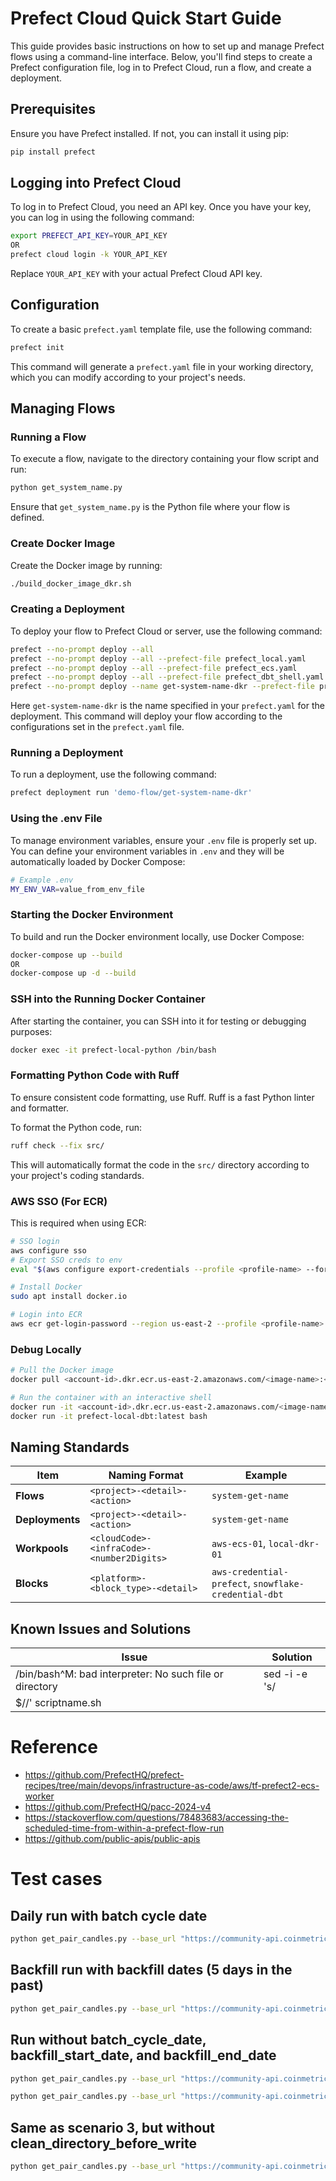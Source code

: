 
# Prefect Cloud Quick Start Guide

This guide provides basic instructions on how to set up and manage Prefect flows using a command-line interface. Below, you'll find steps to create a Prefect configuration file, log in to Prefect Cloud, run a flow, and create a deployment.

## Prerequisites

Ensure you have Prefect installed. If not, you can install it using pip:

```bash
pip install prefect
```

## Logging into Prefect Cloud

To log in to Prefect Cloud, you need an API key. Once you have your key, you can log in using the following command:

```bash
export PREFECT_API_KEY=YOUR_API_KEY
OR
prefect cloud login -k YOUR_API_KEY
```

Replace `YOUR_API_KEY` with your actual Prefect Cloud API key.

## Configuration

To create a basic `prefect.yaml` template file, use the following command:

```bash
prefect init
```

This command will generate a `prefect.yaml` file in your working directory, which you can modify according to your project's needs.

## Managing Flows

### Running a Flow

To execute a flow, navigate to the directory containing your flow script and run:

```bash
python get_system_name.py
```

Ensure that `get_system_name.py` is the Python file where your flow is defined.

### Create Docker Image

Create the Docker image by running:

```bash
./build_docker_image_dkr.sh
```

### Creating a Deployment

To deploy your flow to Prefect Cloud or server, use the following command:

```bash
prefect --no-prompt deploy --all
prefect --no-prompt deploy --all --prefect-file prefect_local.yaml
prefect --no-prompt deploy --all --prefect-file prefect_ecs.yaml
prefect --no-prompt deploy --all --prefect-file prefect_dbt_shell.yaml
prefect --no-prompt deploy --name get-system-name-dkr --prefect-file prefect_local.yaml
```

Here `get-system-name-dkr` is the name specified in your `prefect.yaml` for the deployment. This command will deploy your flow according to the configurations set in the `prefect.yaml` file.

### Running a Deployment

To run a deployment, use the following command:

```bash
prefect deployment run 'demo-flow/get-system-name-dkr'
```

### Using the .env File

To manage environment variables, ensure your `.env` file is properly set up. You can define your environment variables in `.env` and they will be automatically loaded by Docker Compose:

```bash
# Example .env
MY_ENV_VAR=value_from_env_file
```

### Starting the Docker Environment

To build and run the Docker environment locally, use Docker Compose:

```bash
docker-compose up --build
OR
docker-compose up -d --build
```

### SSH into the Running Docker Container

After starting the container, you can SSH into it for testing or debugging purposes:

```bash
docker exec -it prefect-local-python /bin/bash
```

### Formatting Python Code with Ruff

To ensure consistent code formatting, use Ruff. Ruff is a fast Python linter and formatter.

To format the Python code, run:

```bash
ruff check --fix src/
```

This will automatically format the code in the `src/` directory according to your project's coding standards.

### AWS SSO (For ECR)

This is required when using ECR:

```bash
# SSO login
aws configure sso
# Export SSO creds to env
eval "$(aws configure export-credentials --profile <profile-name> --format env)"

# Install Docker
sudo apt install docker.io

# Login into ECR
aws ecr get-login-password --region us-east-2 --profile <profile-name> | docker login --username AWS --password-stdin <account-id>.dkr.ecr.us-east-2.amazonaws.com
```

### Debug Locally

```bash
# Pull the Docker image
docker pull <account-id>.dkr.ecr.us-east-2.amazonaws.com/<image-name>:<tag-name>

# Run the container with an interactive shell
docker run -it <account-id>.dkr.ecr.us-east-2.amazonaws.com/<image-name>:<tag-name> /bin/bash
docker run -it prefect-local-dbt:latest bash
```

## Naming Standards

| **Item**        | **Naming Format**                         | **Example**                                          |
| --------------- | ----------------------------------------- | ---------------------------------------------------- |
| **Flows**       | `<project>-<detail>-<action>`             | `system-get-name`                                    |
| **Deployments** | `<project>-<detail>-<action>`             | `system-get-name`                                    |
| **Workpools**   | `<cloudCode>-<infraCode>-<number2Digits>` | `aws-ecs-01`, `local-dkr-01`                         |
| **Blocks**      | `<platform>-<block_type>-<detail>`        | `aws-credential-prefect`, `snowflake-credential-dbt` |

## Known Issues and Solutions

| **Issue**                                               | **Solution**                      |
| ------------------------------------------------------- | --------------------------------- |
| /bin/bash^M: bad interpreter: No such file or directory | sed -i -e 's/
$//' scriptname.sh |

# Reference

- https://github.com/PrefectHQ/prefect-recipes/tree/main/devops/infrastructure-as-code/aws/tf-prefect2-ecs-worker
- https://github.com/PrefectHQ/pacc-2024-v4
- https://stackoverflow.com/questions/78483683/accessing-the-scheduled-time-from-within-a-prefect-flow-run
- https://github.com/public-apis/public-apis

# Test cases 
## Daily run with batch cycle date
```bash
python get_pair_candles.py --base_url "https://community-api.coinmetrics.io/v4/timeseries" --endpoint "/pair-candles" --frequency "1d" --page_size "1500" --s3_bucket "dev-entechlog-landing-zone" --s3_key_prefix "source=coinmetrics/event_name=pair-candles" --run_type "daily" --batch_cycle_date "2024-04-20" --clean_directory_before_write
```

## Backfill run with backfill dates (5 days in the past)
```bash
python get_pair_candles.py --base_url "https://community-api.coinmetrics.io/v4/timeseries" --endpoint "/pair-candles" --frequency "1d" --page_size "1500" --s3_bucket "dev-entechlog-landing-zone" --s3_key_prefix "source=coinmetrics/event_name=pair-candles" --run_type "backfill" --backfill_start_date "2024-04-15" --backfill_end_date "2024-04-19" --clean_directory_before_write
```

## Run without batch_cycle_date, backfill_start_date, and backfill_end_date
```bash
python get_pair_candles.py --base_url "https://community-api.coinmetrics.io/v4/timeseries" --endpoint "/pair-candles" --frequency "1d" --page_size "1500" --s3_bucket "dev-entechlog-landing-zone" --s3_key_prefix "source=coinmetrics/event_name=pair-candles" --run_type "daily" --clean_directory_before_write

python get_pair_candles.py --base_url "https://community-api.coinmetrics.io/v4/timeseries" --endpoint "/pair-candles" --frequency "1d" --page_size "1500" --s3_bucket "dev-entechlog-landing-zone" --s3_key_prefix "source=coinmetrics/event_name=pair-candles" --run_type "backfill" --clean_directory_before_write
```

## Same as scenario 3, but without clean_directory_before_write
```bash
python get_pair_candles.py --base_url "https://community-api.coinmetrics.io/v4/timeseries" --endpoint "/pair-candles" --frequency "1d" --page_size "1500" --s3_bucket "dev-entechlog-landing-zone" --s3_key_prefix "source=coinmetrics/event_name=pair-candles" --run_type "daily"
```
